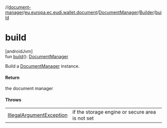 //[document-manager](../../../../index.md)/[eu.europa.ec.eudi.wallet.document](../../index.md)/[DocumentManager](../index.md)/[Builder](index.md)/[build](build.md)

# build

[androidJvm]\
fun [build](build.md)(): [DocumentManager](../index.md)

Build a [DocumentManager](../index.md) instance.

#### Return

the document manager

#### Throws

|                                                                                                                        |                                                 |
|------------------------------------------------------------------------------------------------------------------------|-------------------------------------------------|
| [IllegalArgumentException](https://kotlinlang.org/api/latest/jvm/stdlib/kotlin/-illegal-argument-exception/index.html) | if the storage engine or secure area is not set |
